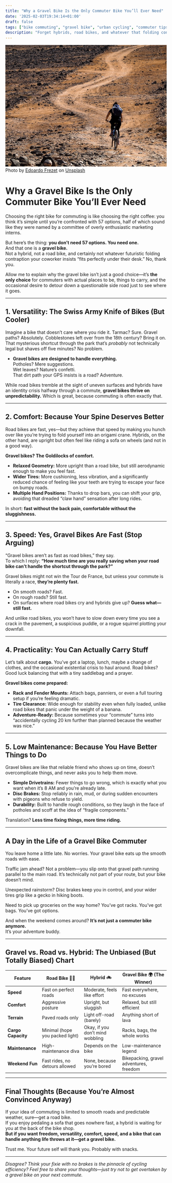 ```yaml
---
title: "Why a Gravel Bike Is the Only Commuter Bike You’ll Ever Need"
date: '2025-02-03T19:34:14+01:00'
draft: false
tags: ["bike commuting", "gravel bike", "urban cycling", "commuter tips", "cycling humor"]
description: "Forget hybrids, road bikes, and whatever that folding contraption is—here’s why a gravel bike is the ultimate commuting machine for anyone who values speed, comfort, and the occasional spontaneous adventure."
---
```

![jellyfish](images/edoardo-frezet-AQzYACw9TtA-unsplash.jpg)
Photo by [Edoardo Frezet](https://unsplash.com/@edoardofrezet?utm_content=creditCopyText&utm_medium=referral&utm_source=unsplash) on [Unsplash](https://unsplash.com/photos/man-in-black-jacket-riding-bicycle-on-brown-sand-during-daytime-AQzYACw9TtA?utm_content=creditCopyText&utm_medium=referral&utm_source=unsplash)

# **Why a Gravel Bike Is the Only Commuter Bike You’ll Ever Need**

Choosing the right bike for commuting is like choosing the right coffee: you think it’s simple until you’re confronted with 57 options, half of which sound like they were named by a committee of overly enthusiastic marketing interns. 

But here’s the thing: **you don’t need 57 options. You need one.**  
And that one is a **gravel bike.**  
Not a hybrid, not a road bike, and certainly not whatever futuristic folding contraption your coworker insists “fits perfectly under their desk.” No, thank you.

Allow me to explain why the gravel bike isn’t just a good choice—it’s **the only choice** for commuters with actual places to be, things to carry, and the occasional desire to detour down a questionable side road just to see where it goes.

---

## **1. Versatility: The Swiss Army Knife of Bikes (But Cooler)**

Imagine a bike that doesn’t care where you ride it. Tarmac? Sure. Gravel paths? Absolutely. Cobblestones left over from the 18th century? Bring it on. That mysterious shortcut through the park that’s *probably* not technically legal but shaves off five minutes? No problem.

- **Gravel bikes are designed to handle everything.**  
  Potholes? Mere suggestions.  
  Wet leaves? Nature’s confetti.  
  That dirt path your GPS insists is a road? Adventure.

While road bikes tremble at the sight of uneven surfaces and hybrids have an identity crisis halfway through a commute, **gravel bikes thrive on unpredictability.** Which is great, because commuting is often exactly that.

---

## **2. Comfort: Because Your Spine Deserves Better**

Road bikes are fast, yes—but they achieve that speed by making you hunch over like you’re trying to fold yourself into an origami crane. Hybrids, on the other hand, are upright but often feel like riding a sofa on wheels (and not in a good way).

**Gravel bikes? The Goldilocks of comfort.**

- **Relaxed Geometry:** More upright than a road bike, but still aerodynamic enough to make you feel fast.  
- **Wider Tires:** More cushioning, less vibration, and a significantly reduced chance of feeling like your teeth are trying to escape your face on bumpy roads.  
- **Multiple Hand Positions:** Thanks to drop bars, you can shift your grip, avoiding that dreaded “claw hand” sensation after long rides.

In short: **fast without the back pain, comfortable without the sluggishness.**

---

## **3. Speed: Yes, Gravel Bikes Are Fast (Stop Arguing)**

“Gravel bikes aren’t as fast as road bikes,” they say.  
To which I reply: **“How much time are you really saving when your road bike can’t handle the shortcut through the park?”**

Gravel bikes might not win the Tour de France, but unless your commute is literally a race, **they’re plenty fast.**

- On smooth roads? Fast.  
- On rough roads? Still fast.  
- On surfaces where road bikes cry and hybrids give up? **Guess what—still fast.**

And unlike road bikes, you won’t have to slow down every time you see a crack in the pavement, a suspicious puddle, or a rogue squirrel plotting your downfall.

---

## **4. Practicality: You Can Actually Carry Stuff**

Let’s talk about **cargo.** You’ve got a laptop, lunch, maybe a change of clothes, and the occasional existential crisis to haul around. Road bikes? Good luck balancing that with a tiny saddlebag and a prayer.

**Gravel bikes come prepared:**

- **Rack and Fender Mounts:** Attach bags, panniers, or even a full touring setup if you’re feeling dramatic.  
- **Tire Clearance:** Wide enough for stability even when fully loaded, unlike road bikes that panic under the weight of a banana.  
- **Adventure-Ready:** Because sometimes your “commute” turns into “accidentally cycling 20 km further than planned because the weather was nice.”

---

## **5. Low Maintenance: Because You Have Better Things to Do**

Gravel bikes are like that reliable friend who shows up on time, doesn’t overcomplicate things, and never asks you to help them move.

- **Simple Drivetrains:** Fewer things to go wrong, which is exactly what you want when it’s 8 AM and you’re already late.  
- **Disc Brakes:** Stop reliably in rain, mud, or during sudden encounters with pigeons who refuse to yield.  
- **Durability:** Built to handle rough conditions, so they laugh in the face of potholes and scoff at the idea of “fragile components.”

Translation? **Less time fixing things, more time riding.**

---

## **A Day in the Life of a Gravel Bike Commuter**

You leave home a little late. No worries. Your gravel bike eats up the smooth roads with ease.

Traffic jam ahead? Not a problem—you slip onto that gravel path running parallel to the main road. It’s technically not part of your route, but your bike doesn’t mind.

Unexpected rainstorm? Disc brakes keep you in control, and your wider tires grip like a gecko in hiking boots.

Need to pick up groceries on the way home? You’ve got racks. You’ve got bags. You’ve got options.

And when the weekend comes around? **It’s not just a commuter bike anymore.**  
It’s your adventure buddy.

---

## **Gravel vs. Road vs. Hybrid: The Unbiased (But Totally Biased) Chart**

| **Feature**           | **Road Bike 🚴‍♂️**               | **Hybrid 🚲**                        | **Gravel Bike 🌍 (The Winner)**         |
|-----------------------|----------------------------------|-------------------------------------|-----------------------------------------|
| **Speed**             | Fast on perfect roads            | Moderate, feels like effort         | Fast everywhere, no excuses             |
| **Comfort**           | Aggressive posture               | Upright, but sluggish               | Relaxed, but still efficient            |
| **Terrain**           | Paved roads only                 | Light off-road (barely)             | Anything short of lava                  |
| **Cargo Capacity**    | Minimal (hope you packed light)  | Okay, if you don’t mind wobbling    | Racks, bags, the whole works            |
| **Maintenance**       | High-maintenance diva            | Depends on the bike                 | Low-maintenance legend                  |
| **Weekend Fun**       | Fast rides, no detours allowed   | None, because you’re bored          | Bikepacking, gravel adventures, freedom |

---

## **Final Thoughts (Because You’re Almost Convinced Anyway)**

If your idea of commuting is limited to smooth roads and predictable weather, sure—get a road bike.  
If you enjoy pedaling a sofa that goes nowhere fast, a hybrid is waiting for you at the back of the bike shop.  
**But if you want freedom, versatility, comfort, speed, and a bike that can handle anything life throws at it—get a gravel bike.**  

Trust me. Your future self will thank you. Probably with snacks.

---

*Disagree? Think your fixie with no brakes is the pinnacle of cycling efficiency? Feel free to share your thoughts—just try not to get overtaken by a gravel bike on your next commute.*